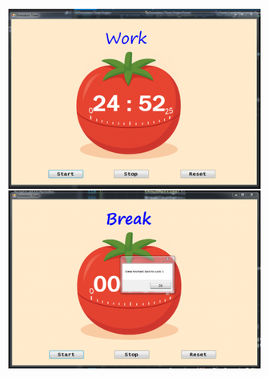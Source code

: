 
![Pomodoro Screenshot 1](https://github.com/MariamYousry1234/Pomodoro-Timer-Project/blob/master/Pomodoro%20Photo.PNG?raw=true)
![Pomodoro Screenshot 2](https://github.com/MariamYousry1234/Pomodoro-Timer-Project/blob/master/Pomodoro%20Photo2.PNG?raw=true)
